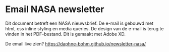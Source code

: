 # Email NASA newsletter

Dit document betreft een NASA nieuwsbrief. De e-mail is gebouwd met html, css inline styling en media queries.
De design van de e-mail is terug te vinden in het PDF-bestand. Dit is gemaakt met Adobe XD.

De email live zien? https://daphne-bohm.github.io/newsletter-nasa/
